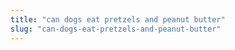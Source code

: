 ```yaml
---
title: "can dogs eat pretzels and peanut butter"
slug: "can-dogs-eat-pretzels-and-peanut-butter"
---
```


